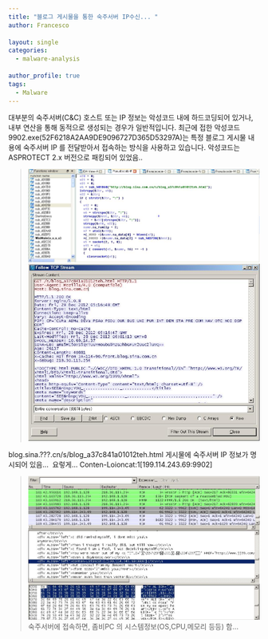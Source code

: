 ```yaml
---
title: "블로그 게시물을 통한 숙주서버 IP수신... "
author: Francesco

layout: single
categories:
  - malware-analysis

author_profile: true
tags:
  - Malware
---
```

대부분의 숙주서버(C&C) 호스트 또는 IP 정보는 악성코드 내에 하드코딩되어 있거나, 내부 연산을 통해 동적으로 생성되는 경우가 일반적입니다.  최근에 접한 악성코드 9902.exe(52F6218A2AA9DE9096727D365D53297A)는 특정 블로그 게시물 내용에 숙주서버 IP 를 전달받아서 접속하는 방식을 사용하고 있습니다.
악성코드는 ASPROTECT 2.x 버전으로 패킹되어 있었음..

> ![parse](/images/blog_c2_1.jpeg)
> ![parse](/images/blog_c2_2.jpeg)

blog.sina.???.cn/s/blog_a37c841a01012teh.html 게시물에 숙주서버 IP 정보가 명시되어 있음...  요렇게... Conten-Loioncat:1[199.114.243.69:9902]

> ![parse](/images/blog_c2_3.jpeg)
숙주서버에 접속하면, 좀비PC 의 시스템정보(OS,CPU,메모리 등등) 함...

